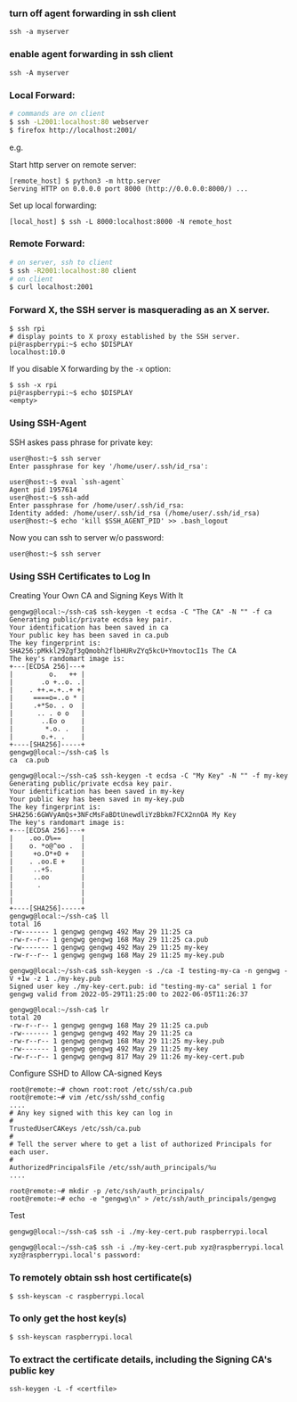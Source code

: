 ### turn off agent forwarding in ssh client

```
ssh -a myserver
```

### enable agent forwarding in ssh client

```
ssh -A myserver
```

### Local Forward:

```sh
# commands are on client
$ ssh -L2001:localhost:80 webserver
$ firefox http://localhost:2001/
```

e.g. 

Start http server on remote server:

```
[remote_host] $ python3 -m http.server
Serving HTTP on 0.0.0.0 port 8000 (http://0.0.0.0:8000/) ...
```

Set up local forwarding:

```
[local_host] $ ssh -L 8000:localhost:8000 -N remote_host
```

### Remote Forward:

```sh
# on server, ssh to client
$ ssh -R2001:localhost:80 client
# on client
$ curl localhost:2001
```

### Forward X, the SSH server is masquerading as an X server.

```
$ ssh rpi
# display points to X proxy established by the SSH server.
pi@raspberrypi:~$ echo $DISPLAY
localhost:10.0
```
If you disable X forwarding by the `-x` option:

```
$ ssh -x rpi
pi@raspberrypi:~$ echo $DISPLAY
<empty>
```

### Using SSH-Agent

SSH askes pass phrase for private key:

```
user@host:~$ ssh server
Enter passphrase for key '/home/user/.ssh/id_rsa':
```

```
user@host:~$ eval `ssh-agent`
Agent pid 1957614
user@host:~$ ssh-add
Enter passphrase for /home/user/.ssh/id_rsa:
Identity added: /home/user/.ssh/id_rsa (/home/user/.ssh/id_rsa)
user@host:~$ echo 'kill $SSH_AGENT_PID' >> .bash_logout
```

Now you can ssh to server w/o password:

```
user@host:~$ ssh server
```

### Using SSH Certificates to Log In

Creating Your Own CA and Signing Keys With It

```
gengwg@local:~/ssh-ca$ ssh-keygen -t ecdsa -C "The CA" -N "" -f ca
Generating public/private ecdsa key pair.
Your identification has been saved in ca
Your public key has been saved in ca.pub
The key fingerprint is:
SHA256:pMkkl29Zgf3gQmobh2flbHURvZYq5kcU+YmovtocI1s The CA
The key's randomart image is:
+---[ECDSA 256]---+
|         o.   ++ |
|       .o +..o. .|
|    . ++.=.+..+ +|
|     ====o=..o * |
|     .+*So. . o  |
|      .. . o o   |
|       ..Eo o    |
|        *.o. .   |
|       o.+. .    |
+----[SHA256]-----+
gengwg@local:~/ssh-ca$ ls
ca  ca.pub

gengwg@local:~/ssh-ca$ ssh-keygen -t ecdsa -C "My Key" -N "" -f my-key
Generating public/private ecdsa key pair.
Your identification has been saved in my-key
Your public key has been saved in my-key.pub
The key fingerprint is:
SHA256:6GWVyAmQs+3NFcMsFaBDtUnewdliYzBbkm7FCX2nnOA My Key
The key's randomart image is:
+---[ECDSA 256]---+
|    .oo.O%==     |
|    o. *o@^oo .  |
|     +o.O*+O +   |
|    . .oo.E +    |
|     ..+S.       |
|     ..oo        |
|      .          |
|                 |
|                 |
+----[SHA256]-----+
gengwg@local:~/ssh-ca$ ll
total 16
-rw------- 1 gengwg gengwg 492 May 29 11:25 ca
-rw-r--r-- 1 gengwg gengwg 168 May 29 11:25 ca.pub
-rw------- 1 gengwg gengwg 492 May 29 11:25 my-key
-rw-r--r-- 1 gengwg gengwg 168 May 29 11:25 my-key.pub

gengwg@local:~/ssh-ca$ ssh-keygen -s ./ca -I testing-my-ca -n gengwg -V +1w -z 1 ./my-key.pub
Signed user key ./my-key-cert.pub: id "testing-my-ca" serial 1 for gengwg valid from 2022-05-29T11:25:00 to 2022-06-05T11:26:37

gengwg@local:~/ssh-ca$ lr
total 20
-rw-r--r-- 1 gengwg gengwg 168 May 29 11:25 ca.pub
-rw------- 1 gengwg gengwg 492 May 29 11:25 ca
-rw-r--r-- 1 gengwg gengwg 168 May 29 11:25 my-key.pub
-rw------- 1 gengwg gengwg 492 May 29 11:25 my-key
-rw-r--r-- 1 gengwg gengwg 817 May 29 11:26 my-key-cert.pub
```

Configure SSHD to Allow CA-signed Keys

```
root@remote:~# chown root:root /etc/ssh/ca.pub
root@remote:~# vim /etc/ssh/sshd_config
....
# Any key signed with this key can log in
#
TrustedUserCAKeys /etc/ssh/ca.pub
#
# Tell the server where to get a list of authorized Principals for each user.
#
AuthorizedPrincipalsFile /etc/ssh/auth_principals/%u
....

root@remote:~# mkdir -p /etc/ssh/auth_principals/
root@remote:~# echo -e "gengwg\n" > /etc/ssh/auth_principals/gengwg
```

Test

```
gengwg@local:~/ssh-ca$ ssh -i ./my-key-cert.pub raspberrypi.local

gengwg@local:~/ssh-ca$ ssh -i ./my-key-cert.pub xyz@raspberrypi.local
xyz@raspberrypi.local's password:
```

### To remotely obtain ssh host certificate(s)

```
$ ssh-keyscan -c raspberrypi.local
```

### To only get the host key(s)

```
$ ssh-keyscan raspberrypi.local
```

### To extract the certificate details, including the Signing CA's public key

```
ssh-keygen -L -f <certfile>
```
